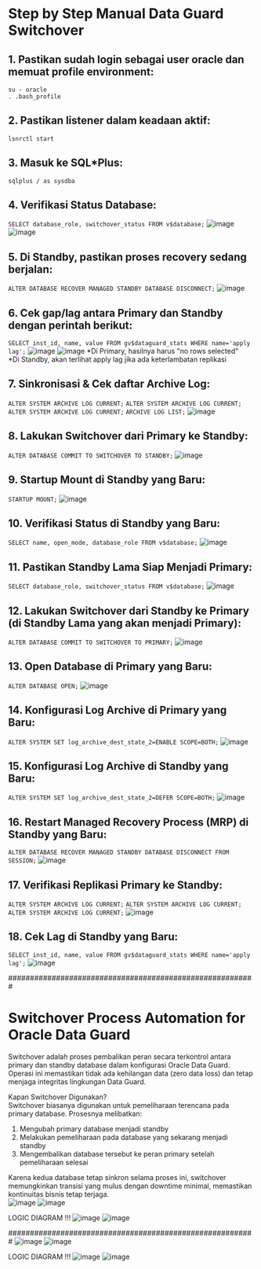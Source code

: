 # Step by Step Manual Data Guard Switchover #
## 1. Pastikan sudah login sebagai user oracle dan memuat profile environment: ##
`su - oracle`  
`. .bash_profile`

## 2. Pastikan listener dalam keadaan aktif: ##
`lsnrctl start`

## 3. Masuk ke SQL*Plus: ##
`sqlplus / as sysdba`

## 4. Verifikasi Status Database: ##
`SELECT database_role, switchover_status FROM v$database;`
![image](https://github.com/user-attachments/assets/5754ab70-19e2-4813-a3f9-dcd1bd2f55e2)
![image](https://github.com/user-attachments/assets/4f423772-fd6a-4a9c-a136-73faa1e56f32)

## 5. Di Standby, pastikan proses recovery sedang berjalan: ##
`ALTER DATABASE RECOVER MANAGED STANDBY DATABASE DISCONNECT;`
![image](https://github.com/user-attachments/assets/2bbd3df6-9032-4caf-8702-fb1b5c877fbb)

## 6. Cek gap/lag antara Primary dan Standby dengan perintah berikut: ##
`SELECT inst_id, name, value FROM gv$dataguard_stats WHERE name='apply lag';`
![image](https://github.com/user-attachments/assets/c8fc1054-42a4-4a35-a6c5-8bc0c64a3c5b)
![image](https://github.com/user-attachments/assets/8fbccccf-bf50-43f8-b375-d62f811733cb)
*Di Primary, hasilnya harus "no rows selected"  
*Di Standby, akan terlihat apply lag jika ada keterlambatan replikasi

## 7. Sinkronisasi & Cek daftar Archive Log: ##
`ALTER SYSTEM ARCHIVE LOG CURRENT;`
`ALTER SYSTEM ARCHIVE LOG CURRENT;`
`ALTER SYSTEM ARCHIVE LOG CURRENT;`
`ARCHIVE LOG LIST;`
![image](https://github.com/user-attachments/assets/03194028-6638-40ee-91a5-63b0288fe503)

## 8. Lakukan Switchover dari Primary ke Standby: ##
`ALTER DATABASE COMMIT TO SWITCHOVER TO STANDBY;`
![image](https://github.com/user-attachments/assets/a0464d9a-9108-40a9-a813-94758ab6bfd9)

## 9. Startup Mount di Standby yang Baru: ##
`STARTUP MOUNT;`
![image](https://github.com/user-attachments/assets/4f9cb690-893c-4e64-89eb-02308c33755a)

## 10. Verifikasi Status di Standby yang Baru: ##
`SELECT name, open_mode, database_role FROM v$database;`
![image](https://github.com/user-attachments/assets/b6c92878-a33f-4832-a88e-6fe8410a68b0)

## 11. Pastikan Standby Lama Siap Menjadi Primary: ##
`SELECT database_role, switchover_status FROM v$database;`
![image](https://github.com/user-attachments/assets/48916361-6fb5-4b38-b83a-2155b637e0f7)

## 12. Lakukan Switchover dari Standby ke Primary (di Standby Lama yang akan menjadi Primary): ##
`ALTER DATABASE COMMIT TO SWITCHOVER TO PRIMARY;`
![image](https://github.com/user-attachments/assets/899558b8-8c61-4259-b600-a8f221fdc235)

## 13. Open Database di Primary yang Baru: ##
`ALTER DATABASE OPEN;`
![image](https://github.com/user-attachments/assets/03c9e47a-82d3-4141-93b6-a215d27b170f)

## 14. Konfigurasi Log Archive di Primary yang Baru: ##
`ALTER SYSTEM SET log_archive_dest_state_2=ENABLE SCOPE=BOTH;`
![image](https://github.com/user-attachments/assets/dfba1898-5404-4e77-a36b-6bec0672c009)

## 15. Konfigurasi Log Archive di Standby yang Baru: ##
`ALTER SYSTEM SET log_archive_dest_state_2=DEFER SCOPE=BOTH;`
![image](https://github.com/user-attachments/assets/3b9ee0e6-cbf0-40f5-a79d-7faa93973efb)

## 16. Restart Managed Recovery Process (MRP) di Standby yang Baru: ##
`ALTER DATABASE RECOVER MANAGED STANDBY DATABASE DISCONNECT FROM SESSION;`
![image](https://github.com/user-attachments/assets/bec25a42-5b0e-48d3-95ae-e66dfc36ff07)

## 17. Verifikasi Replikasi Primary ke Standby: ##
`ALTER SYSTEM ARCHIVE LOG CURRENT;`
`ALTER SYSTEM ARCHIVE LOG CURRENT;`
`ALTER SYSTEM ARCHIVE LOG CURRENT;`
![image](https://github.com/user-attachments/assets/f68e0d02-8811-49d2-80a8-d9c720dd3ec2)

## 18. Cek Lag di Standby yang Baru: ##
`SELECT inst_id, name, value FROM gv$dataguard_stats WHERE name='apply lag';`
![image](https://github.com/user-attachments/assets/fa1d179c-f772-4d8d-8dfc-eb759d4872b0)

#########################################################  
# Switchover Process Automation for Oracle Data Guard #  
Switchover adalah proses pembalikan peran secara terkontrol antara primary dan standby database dalam konfigurasi Oracle Data Guard. Operasi ini memastikan tidak ada kehilangan data (zero data loss) dan tetap menjaga integritas lingkungan Data Guard.

Kapan Switchover Digunakan?  
Switchover biasanya digunakan untuk pemeliharaan terencana pada primary database. Prosesnya melibatkan: 
1. Mengubah primary database menjadi standby
2. Melakukan pemeliharaan pada database yang sekarang menjadi standby
3. Mengembalikan database tersebut ke peran primary setelah pemeliharaan selesai
   
Karena kedua database tetap sinkron selama proses ini, switchover memungkinkan transisi yang mulus dengan downtime minimal, memastikan kontinuitas bisnis tetap terjaga.  
![image](https://github.com/user-attachments/assets/7f1951e4-c71a-49bd-a08f-132d8fa972f3)
![image](https://github.com/user-attachments/assets/7dbf4758-505b-4ead-951d-d40f15b6830a)

LOGIC DIAGRAM !!!
![image](https://github.com/user-attachments/assets/09ef4723-eea5-487c-97da-c98a29600a8c)
![image](https://github.com/user-attachments/assets/377b1a86-8b6c-4524-ac51-367aaa6e9b4e)

#########################################################
![image](https://github.com/user-attachments/assets/b4ad322e-35b0-4f8d-ade5-1eeac69fe64b)
![image](https://github.com/user-attachments/assets/39224372-0719-4829-821a-451f784416f1)

LOGIC DIAGRAM !!!
![image](https://github.com/user-attachments/assets/aca8b4e1-3512-4566-bea4-68c933fffc2e)
![image](https://github.com/user-attachments/assets/45b2afa5-b35d-4cd6-8874-aed0dd508ee2)




